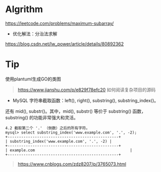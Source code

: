 # Algrithm

https://leetcode.com/problems/maximum-subarray/

* 优化解法：分治法求解

https://blog.csdn.net/lw_power/article/details/80892362


# Tip

使用plantuml生成GO的类图

> https://www.jianshu.com/p/e829f78efc20 如何阅读复杂项目的源码

* MySQL 字符串截取函数：left(), right(), substring(), substring_index()。

还有 mid(), substr()。其中，mid(), substr() 等价于 substring() 函数，substring() 的功能非常强大和灵活。

```
4.2 截取第二个 '.' （倒数）之后的所有字符。
mysql> select substring_index('www.example.com', '.', -2);
+-------------------------------------------------+
| substring_index('www.example.com', '.', -2) |
+-------------------------------------------------+
| example.com                                          |
+-------------------------------------------------+
```
> https://www.cnblogs.com/zdz8207/p/3765073.html
